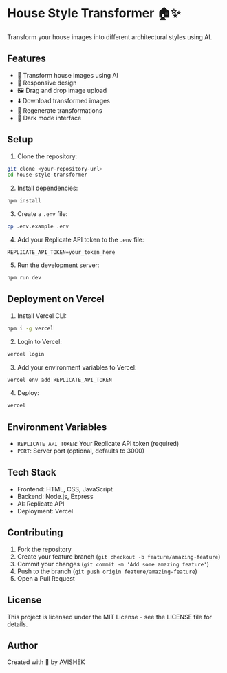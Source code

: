 # House Style Transformer 🏠✨

Transform your house images into different architectural styles using AI.

## Features

- 🎨 Transform house images using AI
- 📱 Responsive design
- 🖼️ Drag and drop image upload
- ⬇️ Download transformed images
- 🔄 Regenerate transformations
- 🌙 Dark mode interface

## Setup

1. Clone the repository:
```bash
git clone <your-repository-url>
cd house-style-transformer
```

2. Install dependencies:
```bash
npm install
```

3. Create a `.env` file:
```bash
cp .env.example .env
```

4. Add your Replicate API token to the `.env` file:
```
REPLICATE_API_TOKEN=your_token_here
```

5. Run the development server:
```bash
npm run dev
```

## Deployment on Vercel

1. Install Vercel CLI:
```bash
npm i -g vercel
```

2. Login to Vercel:
```bash
vercel login
```

3. Add your environment variables to Vercel:
```bash
vercel env add REPLICATE_API_TOKEN
```

4. Deploy:
```bash
vercel
```

## Environment Variables

- `REPLICATE_API_TOKEN`: Your Replicate API token (required)
- `PORT`: Server port (optional, defaults to 3000)

## Tech Stack

- Frontend: HTML, CSS, JavaScript
- Backend: Node.js, Express
- AI: Replicate API
- Deployment: Vercel

## Contributing

1. Fork the repository
2. Create your feature branch (`git checkout -b feature/amazing-feature`)
3. Commit your changes (`git commit -m 'Add some amazing feature'`)
4. Push to the branch (`git push origin feature/amazing-feature`)
5. Open a Pull Request

## License

This project is licensed under the MIT License - see the LICENSE file for details.

## Author

Created with 💖 by AVISHEK
